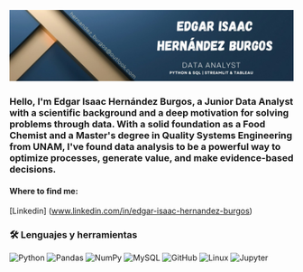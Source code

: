 <p align="center">
  <img src="cabecera linkedin.jpg" alt="Banner de Edgar Isaac Hernández Burgos" />
</p>

### Hello, I'm Edgar Isaac Hernández Burgos, a Junior Data Analyst with a scientific background and a deep motivation for solving problems through data. With a solid foundation as a Food Chemist and a Master's degree in Quality Systems Engineering from UNAM, I've found data analysis to be a powerful way to optimize processes, generate value, and make evidence-based decisions.
#### Where to find me:
[Linkedin] (www.linkedin.com/in/edgar-isaac-hernandez-burgos)

### 🛠️ Lenguajes y herramientas

<p align="left">
  <img src="https://cdn.jsdelivr.net/gh/devicons/devicon/icons/python/python-original.svg" alt="Python" width="40" height="40"/>
  <img src="https://cdn.jsdelivr.net/gh/devicons/devicon/icons/pandas/pandas-original.svg" alt="Pandas" width="40" height="40"/>
  <img src="https://cdn.jsdelivr.net/gh/devicons/devicon/icons/numpy/numpy-original.svg" alt="NumPy" width="40" height="40"/>
  <img src="https://cdn.jsdelivr.net/gh/devicons/devicon/icons/mysql/mysql-original.svg" alt="MySQL" width="40" height="40"/>
  <img src="https://cdn.jsdelivr.net/gh/devicons/devicon/icons/github/github-original.svg" alt="GitHub" width="40" height="40"/>
  <img src="https://cdn.jsdelivr.net/gh/devicons/devicon/icons/linux/linux-original.svg" alt="Linux" width="40" height="40"/>
  <img src="https://cdn.jsdelivr.net/gh/devicons/devicon/icons/jupyter/jupyter-original.svg" alt="Jupyter" width="40" height="40"/>
</p>


